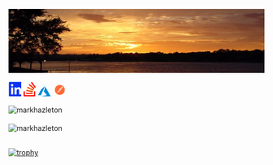 [![Mark Hazleton](/InksLakeSunset.jpg?raw=true)](https://markhazleton.controlorigins.com/)

[<img src="./linkedin.svg"  width="25" >](https://linkedin.com/in/markhazleton "Mark Hazleton LinkedIn")
[<img src="./stackoverflow.svg"  width="25" >](https://stackoverflow.com/users/479571/markhazleton "Mark Hazleton Stack Overflow")
[<img src="./azure.svg"  width="25" >](https://dev.azure.com/markhazleton/SampleMvcCRUD "Mark Hazleton Azure DevOps")
[<img src="./postman.svg"  width="25" >](https://www.postman.com/markhazleton "Mark Hazleton Postman")

<div>
  <img align="center" src="https://github-readme-stats.vercel.app/api?username=markhazleton&show_icons=true&theme=dark" alt="markhazleton" />
<div/>
<br />
  
<div>
  <img align="center" src="https://github-readme-stats.vercel.app/api/top-langs/?username=markhazleton&layout=compact&hide=html&theme=vision-friendly-dark" alt="markhazleton" />
<div/>
<br />

[![trophy](https://github-profile-trophy.vercel.app/?username=markhazleton&theme=matrix&no-bg=true&no-frame=true)](https://github.com/ryo-ma/github-profile-trophy)

<br />
<br />
<br />

